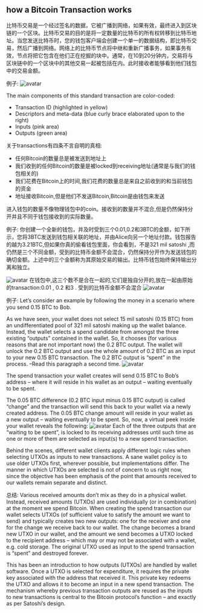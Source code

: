 ## how a Bitcoin Transaction works
比特币交易是一个经过签名的数据，它被广播到网络，如果有效，最终进入到区块链的一个区块。比特币交易的目的是将一定数量的比特币的所有权转移到比特币地址。当您发送比特币时，您的钱包客户端会创建一个单一的数据结构，即比特币交易，然后广播到网络。网络上的比特币节点将中继和重新广播事务，如果事务有效，节点将把它包含在他们正在挖掘的块中。通常，在10到20分钟内，交易将与区块链中的一个区块中的其他交易一起被包括在内。此时接收者能够看到他们钱包中的交易金额。

例子:
![avatar](https://248qms3nhmvl15d4ne1i4pxl-wpengine.netdna-ssl.com/wp-content/uploads/2014/07/Bitcoin_tx_example.png)

The main components of this standard transaction are color-coded:
- Transaction ID (highlighted in yellow)
- Descriptors and meta-data (blue curly brace elaborated upon to the right)
- Inputs (pink area)
- Outputs (green area)

关于transactions有四条不言自明的真相:
- 任何Bitcoin的数量总是被发送到地址上
- 我们收到的任何Bitcoin的数量是被locked到receiving地址(通常是与我们的钱包相关的)
- 我们花费在Bitcoin上的时间,我们花费的数量总是来自之前收到的和当前钱包的资金
- 地址接收Bitcoin,但是他们不发送Bitcoin,Bitcoin是由钱包来发送

进入钱包的数量不像物理钱包中的coin。接收到的数量并不混合,但是仍然保持分开并且不同于钱包接收到的实际数量。


例子:
你创建一个全新的钱包，并及时受到三个0.01,0.2和3BTC的金额，如下所示，您将3BTC发送到钱包相关联的地址，并由Alice向另一个地址付款。钱包报告的越为3.21BTC,但如果你真的偷看钱包里面，你会看到，不是321 mil satoshi ,而仍然是三个不同金额，受到的比特币金额不会混合，仍然保持分开作为发送钱包的确切金额。上述中的三个金额称为其原始交易的输出。比特币钱包始终保持输出分离和独立。

![avatar](https://248qms3nhmvl15d4ne1i4pxl-wpengine.netdna-ssl.com/wp-content/uploads/2014/07/Bitcoin_Transactions_Alice.png)
在钱包中,这三个数不是合在一起的,它们是独自分开的,放在一起由原始的transaction:0.01 , 0.2 和3 .
受到的比特币金额不会混合
![avatar](https://248qms3nhmvl15d4ne1i4pxl-wpengine.netdna-ssl.com/wp-content/uploads/2014/07/Bitcoin_Transactions_wallet.png)

例子:
Let’s consider an example by following the money in a scenario where you send 0.15 BTC to Bob.

As we have seen, your wallet does not select 15 mil satoshi (0.15 BTC) from an undifferentiated pool of 321 mil satoshi making up the wallet balance. Instead, the wallet selects a spend candidate from amongst the three existing “outputs” contained in the wallet. So, it chooses (for various reasons that are not important now) the 0.2 BTC output. The wallet will unlock the 0.2 BTC output and use the whole amount of 0.2 BTC as an input to your new 0.15 BTC transaction. The 0.2 BTC output is “spent” in the process. –Read this paragraph a second time.
![avatar](https://248qms3nhmvl15d4ne1i4pxl-wpengine.netdna-ssl.com/wp-content/uploads/2014/07/Bitcoin_Transactions_Bob.png)

The spend transaction your wallet creates will send 0.15 BTC to Bob’s address – where it will reside in his wallet as an output – waiting eventually to be spent.

The 0.05 BTC difference (0.2 BTC input minus 0.15 BTC output) is called “change” and the transaction will send this back to your wallet via a newly created address. The 0.05 BTC change amount will reside in your wallet as a new output – waiting eventually to be spent. So, now, a virtual peek inside your wallet reveals the following:
![avatar](https://248qms3nhmvl15d4ne1i4pxl-wpengine.netdna-ssl.com/wp-content/uploads/2014/07/Bitcoin_Transactions_summary.png)
Each of the three outputs that are “waiting to be spent”, is locked to its receiving addresses until such time as one or more of them are selected as input(s) to a new spend transaction.

Behind the scenes, different wallet clients apply different logic rules when selecting UTXOs as inputs to new transactions. A sane wallet policy is to use older UTXOs first, wherever possible, but implementations differ. The manner in which UTXOs are selected is not of concern to us right now, since the objective has been emphasis of the point that amounts received to our wallets remain separate and distinct.

总结:
Various received amounts don’t mix as they do in a physical wallet. Instead, received amounts (UTXOs) are used individually (or in combination) at the moment we spend Bitcoin. When creating the spend transaction our wallet selects UTXOs (of sufficient value to satisfy the amount we want to send) and typically creates two new outputs: one for the receiver and one for the change we receive back to our wallet. The change becomes a brand new UTXO in our wallet, and the amount we send becomes a UTXO locked to the recipient address – which may or may not be associated with a wallet, e.g. cold storage. The original UTXO used as input to the spend transaction is “spent” and destroyed forever.

This has been an introduction to how outputs (UTXOs) are handled by wallet software. Once a UTXO is selected for expenditure, it requires the private key associated with the address that received it. This private key redeems the UTXO and allows it to become an input in a new spend transaction. The mechanism whereby previous transaction outputs are reused as the inputs to new transactions is central to the Bitcoin protocol’s function – and exactly as per Satoshi’s design.
